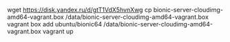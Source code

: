 wget https://disk.yandex.ru/d/gtT1VdX5hvnXwg
cp bionic-server-cloudimg-amd64-vagrant.box /data/bionic-server-cloudimg-amd64-vagrant.box
vagrant box add ubuntu/bionic64 /data/bionic-server-cloudimg-amd64-vagrant.box
vagrant up

